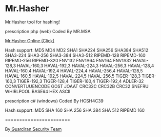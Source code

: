 # Mr.Hasher
Mr.Hasher tool for hashing!  

prescription php (web)
Coded By MR.MSA

[Mr.Hasher Online (Click)
](https://tools.mr-msa.xyz/Tools/mr-hasher/)

Hash support:
MD5
MD4
MD2
SHA1
SHA224
SHA256
SHA384
SHA512
SHA3-224
SHA3-256
SHA3-384
SHA3-512
RIPEMD-128
RIPEMD-160
RIPEMD-256
RIPEMD-320
FNV132
FNV1A64
FNV164
FNV1A32
HAVAL-128,3
HAVAL-160,3
HAVAL-192,3
HAVAL-224,3
HAVAL-256,3
HAVAL-128,4
HAVAL-160,4
HAVAL-192,4
HAVAL-224,4
HAVAL-256,4
HAVAL-128,5
HAVAL-160,5
HAVAL-192,5
HAVAL-224,5
HAVAL-256,5
TIGER-128,3
TIGER-160,3
TIGER-192,3
TIGER-128,4
TIGER-160,4
TIGER-192,4
ADLER-32
CONVERTUUENCODE
GOST
JOAAT
CRC32C
CRC32B
CRC32
SNEFRU
WHIRLPOOL
BASE64
HEX
ASCII

prescription c#  (windows)
Coded By HCSH4C39

Hash support:
MD5
SHA 160
SHA 256
SHA 384
SHA 512
RIPEMD 160

=======================

By[ Guardiran Security Team ](https://guardiran.org/)
